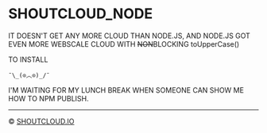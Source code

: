 # SHOUTCLOUD_NODE

IT DOESN'T GET ANY MORE CLOUD THAN NODE.JS, AND NODE.JS GOT EVEN MORE WEBSCALE CLOUD WITH ~~NON~~BLOCKING toUpperCase()

TO INSTALL

```
¯\_(⊙︿⊙)_/¯
```

I'M WAITING FOR MY LUNCH BREAK WHEN SOMEONE CAN SHOW ME HOW TO NPM PUBLISH.

---
&copy; [SHOUTCLOUD.IO](HTTP://SHOUTCLOUD.IO/)
